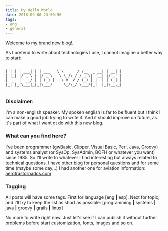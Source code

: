 ```yaml
---
title: My Hello World
date: 2018-09-06 23:50:56
tags: 
- eng
- general
---
```

Welcome to my brand new blog!. 

As I pretend to write about technologies I use, I cannot imagine a better way to start:

```
 _   _      _ _        __        __         _     _ 
| | | | ___| | | ___   \ \      / /__  _ __| | __| |
| |_| |/ _ \ | |/ _ \   \ \ /\ / / _ \| '__| |/ _` |
|  _  |  __/ | | (_) |   \ V  V / (_) | |  | | (_| |
|_| |_|\___|_|_|\___/     \_/\_/ \___/|_|  |_|\__,_|
                                                    

```

### Disclaimer: 
I'm a non-english speaker. My spoken english is far to be fluent but I think I can make a good job trying to write it. And it should improve on future, as it's part of what I want ot do with this new blog. 

### What can you find here?
I've been programmer (gwBasic, Clipper, Visual Basic, Perl, Java, Groovy) and systems analyst (or SysOp, SysAdmin, BOFH or whatever you want) since 1985. So I'll write to whatever I find interesting but always related to technical questions. I have [other blog](https://blog.jmiguel.eu) for personal questions and for some time (maybe some day...) I had another one for aviation information: [aerotrastornados.com](http://www.aerotrastornados.com)

### Tagging
All posts will have some tags. First for language [eng **|** esp]. Next for topic, and I'll try to keep the list as short as possible: [programming **|** systems **|** java **|** groovy **|** grails **|** linux]

No more to write right now. Just let's see if I can publish it without further problems before start customization, fonts, images and so on. 


